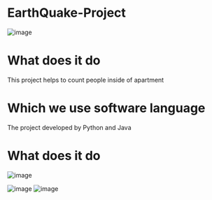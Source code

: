 # EarthQuake-Project
![image](https://user-images.githubusercontent.com/126695865/227997093-206cd95d-cc73-4fc2-9721-c4b92e8f75df.png)

# What does it do
This project helps to count people inside of apartment

# Which we use software language
The project developed by Python and Java

# What does it do

![image](https://user-images.githubusercontent.com/126695865/227996879-cd3c7dcf-b18a-4e83-b70c-8c78c2973acb.png)

![image](https://user-images.githubusercontent.com/126695865/227997136-08b94460-3ea7-4d57-85a6-c3d5782d0501.png)
![image](https://user-images.githubusercontent.com/126695865/227997192-3ec01d99-9013-43df-93e4-3c98cd8812ae.png)
